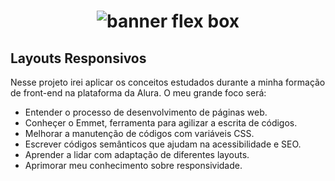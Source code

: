 <h1 align="center">
    <img alt="banner flex box" title="Projeto-estudos-flexBox" src="https://miro.medium.com/max/920/1*9k-Dl-vEreWZqla7Os1Z3w.jpeg" />
</h1>
<h2>Layouts Responsivos</h2>
Nesse projeto irei aplicar os conceitos estudados durante a minha formação de front-end na plataforma da Alura. O meu grande foco será: 

<ul>
  <li>Entender o processo de desenvolvimento de páginas web.</li>
<li>Conheçer o Emmet, ferramenta para agilizar a escrita de códigos.</li>
<li>Melhorar a manutenção de códigos com variáveis CSS.</li>
<li>Escrever códigos semânticos que ajudam na acessibilidade e SEO.</li>
<li>Aprender a lidar com adaptação de diferentes layouts.</li>
<li>Aprimorar meu conhecimento sobre responsividade.</li>
 </ul>
